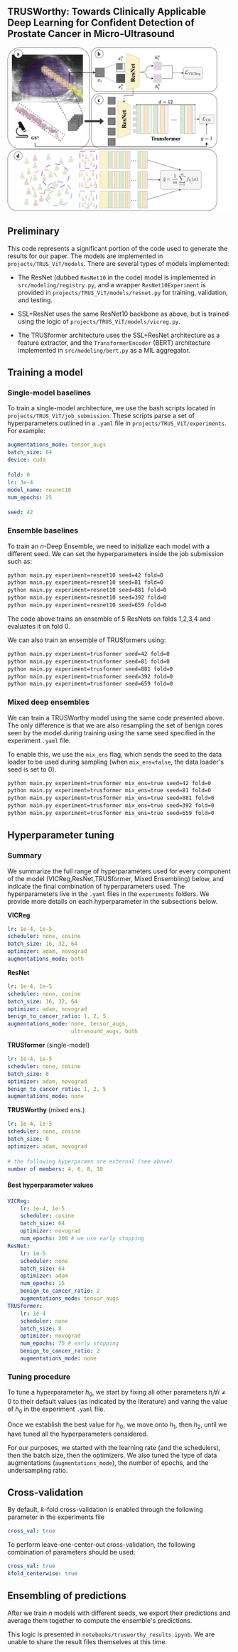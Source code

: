 ## TRUSWorthy: Towards Clinically Applicable Deep Learning for Confident Detection of Prostate Cancer in Micro-Ultrasound

![TRUSWorthy](figs/trusworthy.png)

## Preliminary
This code represents a significant portion of the code used to generate the results for our paper. The models are implemented in `projects/TRUS_ViT/models`. There are several types of models implemented:

- The ResNet (dubbed `ResNet10` in the code) model is implemented in `src/modeling/registry.py`, and a wrapper `ResNet10Experiment` is provided in `projects/TRUS_ViT/models/resnet.py` for training, validation, and testing.

- SSL+ResNet uses the same ResNet10 backbone as above, but is trained using the logic of `projects/TRUS_ViT/models/vicreg.py`. 

- The TRUSformer architecture uses the SSL+ResNet architecture as a feature extractor, and the `TransformerEncoder` (BERT) architecture implemented in `src/modeling/bert.py` as a MIL aggregator. 

## Training a model
### Single-model baselines
To train a single-model architecture, we use the bash scripts located in `projects/TRUS_ViT/job_submission`. These scripts parse a set of hyperparameters outlined in a `.yaml` file in `projects/TRUS_ViT/experiments`. For example:

```yaml
augmentations_mode: tensor_augs
batch_size: 64
device: cuda

fold: 0
lr: 3e-4
model_name: resnet10
num_epochs: 25

seed: 42
```

### Ensemble baselines

To train an $n$-Deep Ensemble, we need to initialize each model with a different seed. We can set the hyperparameters inside the job submission such as:

```bash
python main.py experiment=resnet10 seed=42 fold=0
python main.py experiment=resnet10 seed=81 fold=0
python main.py experiment=resnet10 seed=881 fold=0
python main.py experiment=resnet10 seed=392 fold=0
python main.py experiment=resnet10 seed=659 fold=0
```

The code above trains an ensemble of 5 ResNets on folds 1,2,3,4 and evaluates it on fold 0.

We can also train an ensemble of TRUSformers using:
```bash
python main.py experiment=trusformer seed=42 fold=0
python main.py experiment=trusformer seed=81 fold=0
python main.py experiment=trusformer seed=881 fold=0
python main.py experiment=trusformer seed=392 fold=0
python main.py experiment=trusformer seed=659 fold=0
```

### Mixed deep ensembles
We can train a TRUSWorthy model using the same code presented above. The only difference is that we are also resampling the set of benign cores seen by the model during training using the same seed specified in the experiment `.yaml` file. 

To enable this, we use the `mix_ens` flag, which sends the seed to the data loader to be used during sampling (when `mix_ens=false`, the data loader's seed is set to 0).

```bash
python main.py experiment=trusformer mix_ens=true seed=42 fold=0
python main.py experiment=trusformer mix_ens=true seed=81 fold=0
python main.py experiment=trusformer mix_ens=true seed=881 fold=0
python main.py experiment=trusformer mix_ens=true seed=392 fold=0
python main.py experiment=trusformer mix_ens=true seed=659 fold=0
```

## Hyperparameter tuning
### Summary
We summarize the full range of hyperparameters used for every component of the model (VICReg,ResNet,TRUSformer, Mixed Ensembling) below, and indicate the final combination of hyperparameters used. The hyperparameters live in the `.yaml` files in the `experiments` folders. We provide more details on each hyperparameter in the subsections below.

**VICReg**
```yaml
lr: 1e-4, 1e-5
scheduler: none, cosine
batch_size: 16, 32, 64
optimizer: adam, novograd
augmentations_mode: both
```

**ResNet**
```yaml
lr: 1e-4, 1e-5
scheduler: none, cosine
batch_size: 16, 32, 64
optimizer: adam, novograd
benign_to_cancer_ratio: 1, 2, 5
augmentations_mode: none, tensor_augs,
                    ultrasound_augs, both
```

**TRUSformer** (single-model)
```yaml
lr: 1e-4, 1e-5
scheduler: none, cosine
batch_size: 8
optimizer: adam, novograd
benign_to_cancer_ratio: 1, 2, 5
augmentations_mode: none
```

**TRUSWorthy** (mixed ens.)
```yaml
lr: 1e-4, 1e-5
scheduler: none, cosine
batch_size: 8
optimizer: adam, novograd

# the following hyperparams are external (see above)
number of members: 4, 6, 8, 10
```

#### Best hyperparameter values
```yaml
VICReg:
    lr: 1e-4, 1e-5
    scheduler: cosine
    batch_size: 64
    optimizer: novograd
    num_epochs: 200 # we use early stopping
ResNet:
    lr: 1e-5
    scheduler: none
    batch_size: 64
    optimizer: adam
    num_epochs: 15
    benign_to_cancer_ratio: 2
    augmentations_mode: tensor_augs
TRUSformer:
    lr: 1e-4
    scheduler: none
    batch_size: 8
    optimizer: novograd
    num_epochs: 75 # early stopping
    benign_to_cancer_ratio: 2
    augmentations_mode: none
```

### Tuning procedure
To tune a hyperparameter $h_0$, we start by fixing all other parameters $h_i \forall i \ne 0$ to their default values (as indicated by the literature) and varing the value of $h_0$ in the experiment `.yaml` file. 

Once we establish the best value for $h_0$, we move onto $h_1$, then $h_2$, until we have tuned all the hyperparameters considered.

For our purposes, we started with the learning rate (and the schedulers), then the batch size, then the optimizers. We also tuned the type of data augmentations (`augmentations_mode`), the number of epochs, and the undersampling ratio.


## Cross-validation
By default, $k$-fold cross-validation is enabled through the following parameter in the experiments file
```yaml
cross_val: true
```

To perform leave-one-center-out cross-validation, the following combination of parameters should be used:
```yaml
cross_val: true
kfold_centerwise: true
```

## Ensembling of predictions
After we train $n$ models with different seeds, we export their predictions and average them together to compute the ensemble's predictions.

This logic is presented in `notebooks/trusworthy_results.ipynb`. We are unable to share the result files themselves at this time. 
